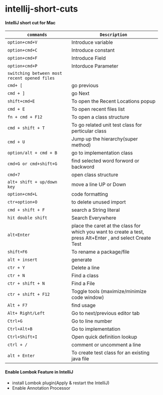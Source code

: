 # intellij-short-cuts

#### IntelliJ short cut for Mac
|`commands`|`Description`|
|---|---|
|`option+cmd+V`|Introduce variable|
|`option+cmd+C`|Introduce constant|
|`option+cmd+F`|Introduce Field|
|`option+cmd+P`|Intorduce Parameter|
|`switching between most recent opened files`|
|`cmd+ [`|go previous|
|`cmd + ]`|go Next|
|`shift+cmd+E`|To open the Recent Locations popup|
|`cmd + E`|To open recent files list|
|`fn + cmd + F12`|To open a class structure|
|`cmd + shift + T`|To go related unit test class for perticular class|
|`cmd + U`|Jump up the hierarchy(super method)|
|`option/alt + cmd + B`|go to implementation class|
|`cmd+G or cmd+shift+G`|find selected word forword or backword|
|`cmd+7`|open class structure|
|`alt+ shift + up/down key`|move a line UP or Down|
|`option+cmd+L`|code formatting|
|`ctr+option+O`|to delete unused import|
|`cmd + shift + F`|search a String literal|
|`hit double shift`|Search Everywhere|
|`alt+Enter`|place the caret at the class for which you want to create a test, <br>press Alt+Enter , and select Create Test|
|`shift+F6`|To rename a package/file|
|`alt + insert`|generate|
|`ctr + Y`|Delete a line|
|`ctr + N`|Find a class|
|`ctr + shift + N`|Find a File|
|`ctr + shift + F12`|Toggle tools (maximize/minimize code window)|
|`Alt + F7`|find usage|
|`Alt+ Right/Left`|Go to next/previous editor tab|
|`Ctrl+G`|Go to line number|
|`Ctrl+Alt+B`|Go to implementation|
|`Ctrl+Shift+I`|Open quick definition lookup|
|`ctrl + /`|comment or uncomment a line|
|`alt + Enter`|To create test class for an existing java file|

#### Enable Lombok Feature in IntelliJ
- install Lombok plugin(Apply & restart the IntelliJ)
- Enable Annotation Processor

